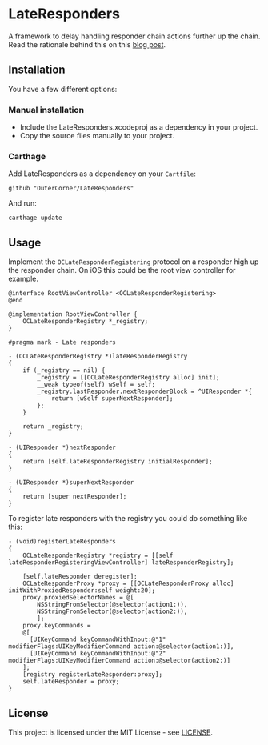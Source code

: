 # LateResponders

A framework to delay handling responder chain actions further up the chain. Read the rationale behind this on this [blog post](http://pfandrade.me/blog/late-responders-sidestepping-the-responder-chain/).

## Installation

You have a few different options:

### Manual installation

 * Include the LateResponders.xcodeproj as a dependency in your project.
 * Copy the source files manually to your project.

### Carthage

Add LateResponders as a dependency on your ```Cartfile```:

```
github "OuterCorner/LateResponders"
```
And run:

```
carthage update
```

## Usage

Implement the ```OCLateResponderRegistering``` protocol on a responder high up the responder chain. On iOS this could be the root view controller for example.

``` ObjC
@interface RootViewController <OCLateResponderRegistering>
@end

@implementation RootViewController {
    OCLateResponderRegistry *_registry;
}

#pragma mark - Late responders

- (OCLateResponderRegistry *)lateResponderRegistry
{
    if (_registry == nil) {
        _registry = [[OCLateResponderRegistry alloc] init];
        __weak typeof(self) wSelf = self;
        _registry.lastResponder.nextResponderBlock = ^UIResponder *{
            return [wSelf superNextResponder];
        };
    }
    
    return _registry;
}

- (UIResponder *)nextResponder
{
    return [self.lateResponderRegistry initialResponder];
}

- (UIResponder *)superNextResponder
{
    return [super nextResponder];
}
```


To register late responders with the registry you could do something like this:

```ObjC
- (void)registerLateResponders
{
    OCLateResponderRegistry *registry = [[self lateResponderRegisteringViewController] lateResponderRegistry];
    
    [self.lateResponder deregister];
    OCLateResponderProxy *proxy = [[OCLateResponderProxy alloc] initWithProxiedResponder:self weight:20];
    proxy.proxiedSelectorNames = @[
        NSStringFromSelector(@selector(action1:)),
        NSStringFromSelector(@selector(action2:)),
        ];
    proxy.keyCommands =
    @[
      [UIKeyCommand keyCommandWithInput:@"1" modifierFlags:UIKeyModifierCommand action:@selector(action1:)],
      [UIKeyCommand keyCommandWithInput:@"2" modifierFlags:UIKeyModifierCommand action:@selector(action2:)]
    ];
    [registry registerLateResponder:proxy];
    self.lateResponder = proxy;
}
```

## License

This project is licensed under the MIT License - see [LICENSE](LICENSE).

